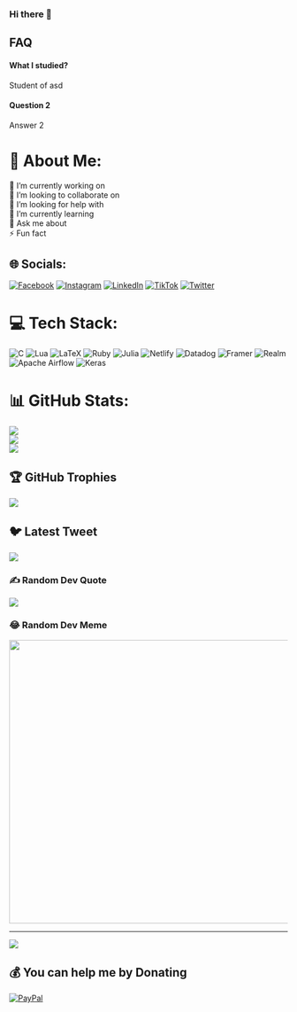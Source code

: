 ### Hi there 👋

<!--
**asmodeostyle/asmodeostyle** is a ✨ _special_ ✨ repository because its `README.md` (this file) appears on your GitHub profile.

Here are some ideas to get you started:

- 🔭 I’m currently working on ...
- 🌱 I’m currently learning ...
- 👯 I’m looking to collaborate on ...
- 🤔 I’m looking for help with ...
- 💬 Ask me about ...
- 📫 How to reach me: ...
- 😄 Pronouns: ...
- ⚡ Fun fact: ...
-->


## FAQ

#### What I studied?

Student of asd

#### Question 2

Answer 2



# 💫 About Me:
🔭 I’m currently working on<br>👯 I’m looking to collaborate on<br>🤝 I’m looking for help with<br>🌱 I’m currently learning<br>💬 Ask me about<br>⚡ Fun fact


## 🌐 Socials:
[![Facebook](https://img.shields.io/badge/Facebook-%231877F2.svg?logo=Facebook&logoColor=white)](https://facebook.com/asd) [![Instagram](https://img.shields.io/badge/Instagram-%23E4405F.svg?logo=Instagram&logoColor=white)](https://instagram.com/asd) [![LinkedIn](https://img.shields.io/badge/LinkedIn-%230077B5.svg?logo=linkedin&logoColor=white)](https://linkedin.com/in/asd) [![TikTok](https://img.shields.io/badge/TikTok-%23000000.svg?logo=TikTok&logoColor=white)](https://tiktok.com/@asd) [![Twitter](https://img.shields.io/badge/Twitter-%231DA1F2.svg?logo=Twitter&logoColor=white)](https://twitter.com/asd) 

# 💻 Tech Stack:
![C](https://img.shields.io/badge/c-%2300599C.svg?style=plastic&logo=c&logoColor=white) ![Lua](https://img.shields.io/badge/lua-%232C2D72.svg?style=plastic&logo=lua&logoColor=white) ![LaTeX](https://img.shields.io/badge/latex-%23008080.svg?style=plastic&logo=latex&logoColor=white) ![Ruby](https://img.shields.io/badge/ruby-%23CC342D.svg?style=plastic&logo=ruby&logoColor=white) 	![Julia](https://img.shields.io/badge/-Julia-9558B2?style=plastic&logo=julia&logoColor=white) ![Netlify](https://img.shields.io/badge/netlify-%23000000.svg?style=plastic&logo=netlify&logoColor=#00C7B7) ![Datadog](https://img.shields.io/badge/datadog-%23632CA6.svg?style=plastic&logo=datadog&logoColor=white) ![Framer](https://img.shields.io/badge/Framer-black?style=plastic&logo=framer&logoColor=blue) ![Realm](https://img.shields.io/badge/Realm-39477F?style=plastic&logo=realm&logoColor=white) ![Apache Airflow](https://img.shields.io/badge/Apache%20Airflow-017CEE?style=plastic&logo=Apache%20Airflow&logoColor=white) ![Keras](https://img.shields.io/badge/Keras-%23D00000.svg?style=plastic&logo=Keras&logoColor=white)
# 📊 GitHub Stats:
![](https://github-readme-stats.vercel.app/api?username=asmodeostyle&theme=default&hide_border=false&include_all_commits=true&count_private=true)<br/>
![](https://github-readme-streak-stats.herokuapp.com/?user=asmodeostyle&theme=default&hide_border=false)<br/>
![](https://github-readme-stats.vercel.app/api/top-langs/?username=asmodeostyle&theme=default&hide_border=false&include_all_commits=true&count_private=true&layout=compact)

## 🏆 GitHub Trophies
![](https://github-profile-trophy.vercel.app/?username=asmodeostyle&theme=radical&no-frame=false&no-bg=false&margin-w=4)

## 🐦 Latest Tweet
[![](https://gtce.itsvg.in/api?username=asd)](https://github.com/VishwaGauravIn/github-twitter-card-embed)

### ✍️ Random Dev Quote
![](https://quotes-github-readme.vercel.app/api?type=horizontal&theme=light)

### 😂 Random Dev Meme
<img src="https://random-memer.herokuapp.com/" width="512px"/>

---
[![](https://visitcount.itsvg.in/api?id=asmodeostyle&icon=0&color=0)](https://visitcount.itsvg.in)

  ## 💰 You can help me by Donating
  [![PayPal](https://img.shields.io/badge/PayPal-00457C?style=for-the-badge&logo=paypal&logoColor=white)](https://paypal.me/asd) 

  
<!-- Proudly created with GPRM ( https://gprm.itsvg.in ) -->

